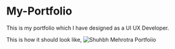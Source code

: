 # My-Portfolio
This is my portfolio which I have designed as a UI UX Developer.

This is how it should look like,
![Shuhbh Mehrotra Portfoiio](https://github.com/Stoic-Coder2003/My-Portfolio/assets/135078403/2f2f527a-c23f-4ef3-9f9d-b5487dc0cc97)
